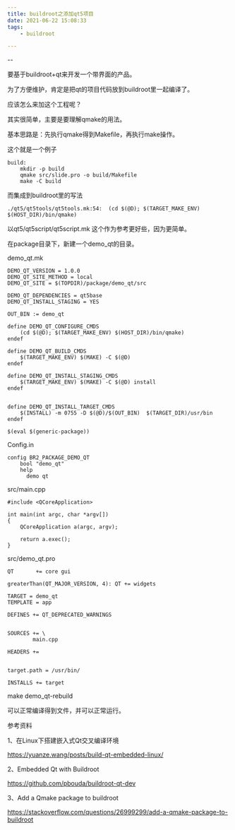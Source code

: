 ```yaml
---
title: buildroot之添加qt5项目
date: 2021-06-22 15:08:33
tags:
	- buildroot

---
```


--

要基于buildroot+qt来开发一个带界面的产品。

为了方便维护，肯定是把qt的项目代码放到buildroot里一起编译了。

应该怎么来加这个工程呢？

其实很简单，主要是要理解qmake的用法。

基本思路是：先执行qmake得到Makefile，再执行make操作。

这个就是一个例子

```
build:
	mkdir -p build
	qmake src/slide.pro -o build/Makefile
	make -C build
```

而集成到buildroot里的写法

```
./qt5/qt5tools/qt5tools.mk:54:  (cd $(@D); $(TARGET_MAKE_ENV) $(HOST_DIR)/bin/qmake)
```

以qt5/qt5script/qt5script.mk 这个作为参考更好些，因为更简单。

在package目录下，新建一个demo_qt的目录。

demo_qt.mk

```
DEMO_QT_VERSION = 1.0.0
DEMO_QT_SITE_METHOD = local
DEMO_QT_SITE = $(TOPDIR)/package/demo_qt/src

DEMO_QT_DEPENDENCIES = qt5base
DEMO_QT_INSTALL_STAGING = YES

OUT_BIN := demo_qt

define DEMO_QT_CONFIGURE_CMDS
	(cd $(@D); $(TARGET_MAKE_ENV) $(HOST_DIR)/bin/qmake)
endef

define DEMO_QT_BUILD_CMDS
	$(TARGET_MAKE_ENV) $(MAKE) -C $(@D)
endef

define DEMO_QT_INSTALL_STAGING_CMDS
	$(TARGET_MAKE_ENV) $(MAKE) -C $(@D) install
endef


define DEMO_QT_INSTALL_TARGET_CMDS
	$(INSTALL) -m 0755 -D $(@D)/$(OUT_BIN)  $(TARGET_DIR)/usr/bin
endef

$(eval $(generic-package))
```

Config.in

```
config BR2_PACKAGE_DEMO_QT
	bool "demo_qt"
	help
	  demo qt
```

src/main.cpp

```
#include <QCoreApplication>

int main(int argc, char *argv[])
{
    QCoreApplication a(argc, argv);
    
    return a.exec();
}
```

src/demo_qt.pro

```
QT       += core gui

greaterThan(QT_MAJOR_VERSION, 4): QT += widgets

TARGET = demo_qt
TEMPLATE = app

DEFINES += QT_DEPRECATED_WARNINGS


SOURCES += \
        main.cpp

HEADERS +=


target.path = /usr/bin/

INSTALLS += target
```

make demo_qt-rebuild 

可以正常编译得到文件，并可以正常运行。



参考资料

1、在Linux下搭建嵌入式Qt交叉编译环境

https://yuanze.wang/posts/build-qt-embedded-linux/

2、Embedded Qt with Buildroot

https://github.com/pbouda/buildroot-qt-dev

3、Add a Qmake package to buildroot

https://stackoverflow.com/questions/26999299/add-a-qmake-package-to-buildroot
